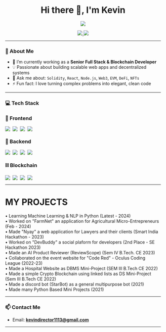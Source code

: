 <h1 align="center">Hi there 👋, I'm Kevin</h1>

<p align="center">
  <img src="https://readme-typing-svg.herokuapp.com/?lines=Senior+Full+Stack+Developer;Blockchain+Engineer;Smart+Contract+Expert;DeFi+Dapp+Architect;Clean+Code+Enthusiast&center=true&width=440&height=45">
</p>

<p align="center">
  <a href="https://github.com/Kevin-director">
    <img src="https://img.shields.io/github/followers/yourusername?label=Follow&style=social" />
  </a>
  <a href="#">
    <img src="https://img.shields.io/badge/Email-Contact%20Me-green" />
  </a>
</p>

---

### 🧠 About Me

- 🔭 I’m currently working as a **Senior Full Stack & Blockchain Developer**
- 💡 Passionate about building scalable web apps and decentralized systems
- 💬 Ask me about: `Solidity`, `React`, `Node.js`, `Web3`, `EVM`, `DeFi`, `NFTs`
- ⚡ Fun fact: I love turning complex problems into elegant, clean code

---

### 💻 Tech Stack

### 🚀 Frontend
<div style="display: flex; flex-wrap: wrap; gap: 8px;">
  <img src="https://img.shields.io/badge/-React-61DAFB?logo=react&logoColor=white&style=flat" />
  <img src="https://img.shields.io/badge/-Next.js-000?logo=next.js" />
  <img src="https://img.shields.io/badge/-TailwindCSS-38b2ac?logo=tailwind-css&logoColor=white" />
  <img src="https://img.shields.io/badge/-Redux-764abc?logo=redux&logoColor=white" />
</div>

### 🧠 Backend
<div style="display: flex; flex-wrap: wrap; gap: 8px;">
  <img src="https://img.shields.io/badge/-Node.js-339933?logo=node.js&logoColor=white" />
  <img src="https://img.shields.io/badge/-Express.js-000?logo=express&logoColor=white" />
  <img src="https://img.shields.io/badge/-MongoDB-47A248?logo=mongodb&logoColor=white" />
  <img src="https://img.shields.io/badge/-PostgreSQL-336791?logo=postgresql&logoColor=white" />
</div>

### ⛓️ Blockchain
<div style="display: flex; flex-wrap: wrap; gap: 8px;">
  <img src="https://img.shields.io/badge/-Solidity-363636?logo=solidity&logoColor=white" />
  <img src="https://img.shields.io/badge/-Ethereum-3C3C3D?logo=ethereum&logoColor=white" />
  <img src="https://img.shields.io/badge/-Web3.js-F16822?logo=web3.js&logoColor=white" />
  <img src="https://img.shields.io/badge/-Hardhat-FCBA03?logo=ethereum" />
</div>


---

# MY PROJECTS
• Learning Machine Learning & NLP in Python (Latest - 2024)  
• Worked on "FarmNet" an application for Agricultural Micro-Entrepreneurs (Feb - 2024)  
• Made "Nyay" a web application for Lawyers and their clients (Smart India Hackathon - 2023)  
• Worked on "DevBuddy" a social plaform for developers (2nd Place - SE Hackathon 2023)  
• Made an AI Product Reviewer (ReviewScope) (Sem IV B.Tech. CE 2023)    
• Collaborated on the event website for "Code Red" - Oculus Coding League (2022-23)    
• Made a Hospital Website as DBMS Mini-Project (SEM III B.Tech CE 2022)  
• Made a simple Crypto Blockchain using linked lists as DS Mini-Project (Sem III B.Tech CE 2022)  
• Made a discord bot (StarBot) as a general multipurpose bot (2021)  
• Made many Python Based Mini Projects (2021)  

---

### 📫 Contact Me

- Email: **kevindirector1113@gmail.com**

---



